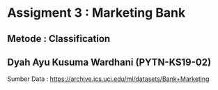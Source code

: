 # Assigment 3 : Marketing Bank

## Metode : Classification

## Dyah Ayu Kusuma Wardhani (PYTN-KS19-02)

Sumber Data : https://archive.ics.uci.edu/ml/datasets/Bank+Marketing
